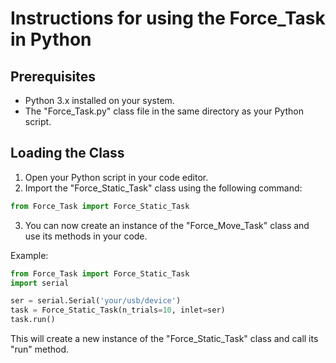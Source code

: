 # Instructions for using the Force_Task in Python

## Prerequisites
- Python 3.x installed on your system.
- The "Force_Task.py" class file in the same directory as your Python script.

## Loading the Class
1. Open your Python script in your code editor.
2. Import the "Force_Static_Task" class using the following command:

```python
from Force_Task import Force_Static_Task
```

3. You can now create an instance of the "Force_Move_Task" class and use its methods in your code.

Example:
```python
from Force_Task import Force_Static_Task
import serial

ser = serial.Serial('your/usb/device')
task = Force_Static_Task(n_trials=10, inlet=ser)
task.run()
```

This will create a new instance of the "Force_Static_Task" class and call its "run" method.
